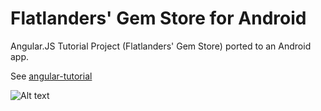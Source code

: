 # Flatlanders' Gem Store for Android #

Angular.JS Tutorial Project (Flatlanders' Gem Store) ported to an Android app.

See [angular-tutorial](https://github.com/stpettersens/angular-tutorial)

![Alt text](/_gemStore_.png?raw=true "Gem Store Demo")
